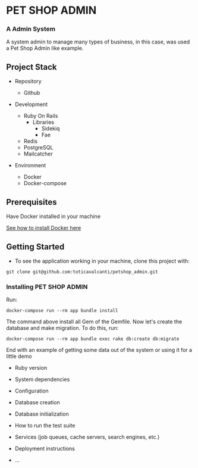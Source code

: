 # PET SHOP ADMIN


### A Admin System

A system admin to manage many types of business, in this case, was used a Pet Shop Admin like example.

## Project Stack

* Repository
    * Github

* Development
    * Ruby On Rails
        * Libraries
            * Sidekiq
            * Fae
    * Redis
    * PostgreSQL
    * Mailcatcher
* Environment
    * Docker
    * Docker-compose

## Prerequisites

Have Docker installed in your machine


[See how to install Docker here](https://docs.docker.com/install/)


## Getting Started

* To see the application working in your machine, clone this project with:
```
git clone git@github.com:toticavalcanti/petshop_admin.git
```
### Installing PET SHOP ADMIN

Run:

```
docker-compose run --rm app bundle install
```

The command above install all Gem of the Gemfile.
Now let's create the database and make migration. 
To do this, run:

```
docker-compose run --rm app bundle exec rake db:create db:migrate
```

End with an example of getting some data out of the system or using it for a little demo

* Ruby version

* System dependencies

* Configuration

* Database creation

* Database initialization

* How to run the test suite

* Services (job queues, cache servers, search engines, etc.)

* Deployment instructions

* ...
